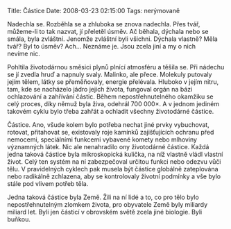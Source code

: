 Title: Částice
Date: 2008-03-23 02:15:00
Tags: nerýmovaně

Nadechla se. Rozběhla se a zhluboka se znova nadechla. Přes tvář, můžeme-li to tak nazvat, jí přeletěl úsměv. Ač běhala, dýchala nebo se smála, byla zvláštní. Jenomže zvláštní byli všichni. Dýchala vlastně? Měla tvář? Byl to úsměv? Ach… Neznáme je. Jsou zcela jiní a my o nich nevíme nic.

Pohltila životodárnou směsici plynů plnící atmosféru a těšila se. Při nádechu se jí zvedla hruď a napnuly svaly. Malinko, ale přece. Molekuly putovaly jejím tělem, látky se přeměňovaly, energie přelévala. Hluboko v jejím nitru, tam, kde se nacházelo jádro jejich života, fungoval orgán na bázi ochlazování a zahřívání částic. Během nepostřehnutelného okamžiku se celý proces, díky němuž byla živa, odehrál 700 000×. A v jednom jediném takovém cyklu bylo třeba zahřát a ochladit všechny životodárné částice.

Částice. Ano, všude kolem bylo potřeba nechat jiné prvky vybuchovat, rotovat, přitahovat se, existovaly roje kamínků zajišťujících ochranu před nemocemi, speciálními funkcemi vybavené komety nebo mlhoviny významných látek. Nic ale nenahradilo ony životodárné částice. Každá jedna taková částice byla mikroskopická kulička, na níž vlastně vládl vlastní život. Celý ten systém na ní zabezpečoval určitou funkci nebo odezvu vůči tělu. V pravidelných cyklech pak musela být částice globálně zateplována nebo radikálně zchlazena, aby se kontrolovaly životní podmínky a vše bylo stále pod vlivem potřeb těla.

Jedna taková částice byla Země. Žili na ní lidé a to, co pro tělo bylo nepostřehnutelným zlomkem života, pro obyvatele Země byly miliardy miliard let. Byli jen částicí v obrovském světě zcela jiné biologie. Byli buňkou.